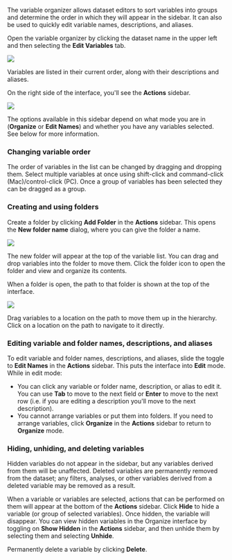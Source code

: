 The variable organizer allows dataset editors to sort variables into groups and determine the order in which they will appear in the sidebar. It can also be used to quickly edit variable names, descriptions, and aliases.

Open the variable organizer by clicking the dataset name in the upper left and then selecting the **Edit Variables** tab.

![](images/OrganizeVariables.png)

Variables are listed in their current order, along with their descriptions and aliases.

On the right side of the interface, you'll see the **Actions** sidebar.

![](images/OrganizeActions.png)

The options available in this sidebar depend on what mode you are in (**Organize** or **Edit Names**) and whether you have any variables selected. See below for more information.

### Changing variable order

The order of variables in the list can be changed by dragging and dropping them. Select multiple variables at once using shift-click and command-click (Mac)/control-click (PC). Once a group of variables has been selected they can be dragged as a group.

### Creating and using folders

Create a folder by clicking **Add Folder** in the **Actions** sidebar. This opens the **New folder name** dialog, where you can give the folder a name.

![](images/AddFolder.png)

The new folder will appear at the top of the variable list. You can drag and drop variables into the folder to move them. Click the folder icon to open the folder and view and organize its contents.

When a folder is open, the path to that folder is shown at the top of the interface.

![](images/OrganizeBreadcrumbs.png)

Drag variables to a location on the path to move them up in the hierarchy. Click on a location on the path to navigate to it directly.

### Editing variable and folder names, descriptions, and aliases

To edit variable and folder names, descriptions, and aliases, slide the toggle to **Edit Names** in the **Actions** sidebar. This puts the interface into **Edit** mode. While in edit mode:

* You can click any variable or folder name, description, or alias to edit it. You can use **Tab** to move to the next field or **Enter** to move to the next row (i.e. if you are editing a description you'll move to the next description).
* You cannot arrange variables or put them into folders. If you need to arrange variables, click **Organize** in the **Actions** sidebar to return to **Organize** mode.

### Hiding, unhiding, and deleting variables

Hidden variables do not appear in the sidebar, but any variables derived from them will be unaffected. Deleted variables are permanently removed from the dataset; any filters, analyses, or other variables derived from a deleted variable may be removed as a result.

When a variable or variables are selected, actions that can be performed on them will appear at the bottom of the **Actions** sidebar. Click **Hide** to hide a variable (or group of selected variables). Once hidden, the variable will disappear. You can view hidden variables in the Organize interface by toggling on **Show Hidden** in the **Actions** sidebar, and then unhide them by selecting them and selecting **Unhide**.

Permanently delete a variable by clicking **Delete**.

